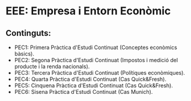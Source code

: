 # EEE: Empresa i Entorn Econòmic
## Continguts:
* PEC1: Primera Pràctica d'Estudi Continuat (Conceptes econòmics bàsics).
* PEC2: Segona Pràctica d'Estudi Continuat (Impostos i medició del producte i la renda nacionals).
* PEC3: Tercera Pràctica d'Estudi Continuat (Polítiques econòmiques).
* PEC4: Quarta Pràctica d'Estudi Continuat (Cas Quick&Fresh).
* PEC5: Cinquena Pràctica d'Estudi Continuat (Cas Quick&Fresh).
* PEC6: Sisena Pràctica d'Estudi Continuat (Cas Munich).

